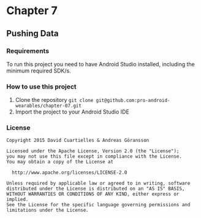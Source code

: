 # Chapter 7
## Pushing Data

### Requirements

To run this project you need to have Android Studio installed, including the minimum required SDK/s.

### How to use this project

1. Clone the repository `git clone git@github.com:pro-android-wearables/chapter-07.git`
2. Import the project to your Android Studio IDE

### License

    Copyright 2015 David Cuartielles & Andreas Göransson

    Licensed under the Apache License, Version 2.0 (the "License");
    you may not use this file except in compliance with the License.
    You may obtain a copy of the License at

      http://www.apache.org/licenses/LICENSE-2.0

    Unless required by applicable law or agreed to in writing, software
    distributed under the License is distributed on an "AS IS" BASIS,
    WITHOUT WARRANTIES OR CONDITIONS OF ANY KIND, either express or implied.
    See the License for the specific language governing permissions and
    limitations under the License.